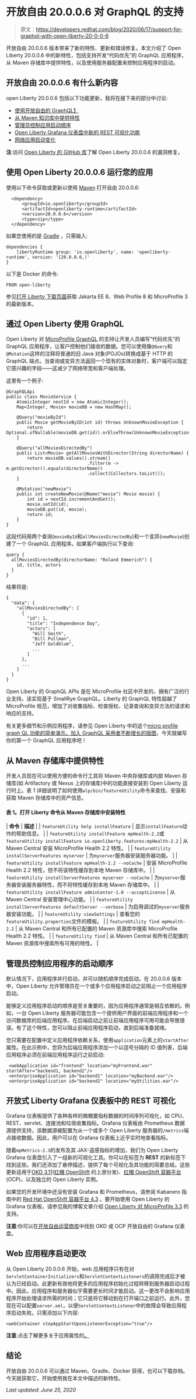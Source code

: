 # 开放自由 20.0.0.6 对 GraphQL 的支持

> 原文：<https://developers.redhat.com/blog/2020/06/17/support-for-graphql-with-open-liberty-20-0-0-6>

开放自由 20.0.0.6 版本带来了新的特性、更新和错误修复。本文介绍了 Open Liberty 20.0.0.6 中的新特性，包括支持开发“代码优先”的 GraphQL 应用程序，从 Maven 存储库中提供特性，以及使用服务器配置来控制应用程序的启动。

## 开放自由 20.0.0.6 有什么新内容

open Liberty 20.0.0.6 包括以下功能更新，我将在接下来的部分中讨论:

*   [使用开放自由的 GraphQL】](#GQL)
*   [从 Maven 知识库中提供特性](#MVN)
*   [管理员控制应用启动顺序](#ORDER)
*   [Open Liberty Grafana 仪表盘中新的 REST 可视化功能](#GRA)
*   [网络应用启动变化](#STA)

**注**:访问 [Open Liberty 的 GitHub 库](https://github.com/OpenLiberty/open-liberty/issues?q=label%3Arelease%3A20006+label%3A%22release+bug%22+)了解 Open Liberty 20.0.0.6 的漏洞修复。

## 使用 Open Liberty 20.0.0.6 运行您的应用

使用以下命令获取或更新以使用 [Maven](https://openliberty.io/guides/maven-intro.html) 打开自由 20.0.0.6:

```
  <dependency>
      <groupId>io.openliberty</groupId>
      <artifactId>openliberty-runtime</artifactId>
      <version>20.0.0.6</version>
      <type>zip</type>
  </dependency>

```

如果您使用的是 [Gradle](https://openliberty.io/guides/gradle-intro.html) ，只需输入:

```
dependencies {
    libertyRuntime group: 'io.openliberty', name: 'openliberty-runtime', version: '[20.0.0.6,)'
}

```

以下是 Docker 的命令:

```
FROM open-liberty

```

参见[打开 Liberty 下载页面](https://openliberty.io/downloads/)获取 Jakarta EE 8、Web Profile 8 和 MicroProfile 3 的最新版本。

## 通过 Open Liberty 使用 GraphQL

Open Liberty 对 [MicroProfile GraphQL](https://github.com/eclipse/microprofile-graphql) 的支持让开发人员编写“代码优先”的 GraphQL 应用程序，让客户控制他们接收的数据。您可以使用像`@Query`和`@Mutation`这样的注释将普通的旧 Java 对象(POJOs)转换成基于 HTTP 的 GraphQL 端点。当查询或变异方法返回一个现有的实体对象时，客户端可以指定它感兴趣的字段——这减少了网络带宽和客户端处理。

这里有一个例子:

```
@GraphQLApi
public class MovieService {
    AtomicInteger nextId = new AtomicInteger();
    Map<Integer, Movie> movieDB = new HashMap();

    @Query("movieById")
    public Movie getMovieByID(int id) throws UnknownMovieException {
        return Optional.ofNullable(movieDB.get(id)).orElseThrow(UnknownMovieException::new);
    }

    @Query("allMoviesDirectedBy")
    public List<Movie> getAllMoviesWithDirector(String directorName) {
        return movieDB.values().stream()
                               .filter(m -> m.getDirector().equals(directorName))
                               .collect(Collectors.toList());
    }

    @Mutation("newMovie")
    public int createNewMovie(@Name("movie") Movie movie) {
        int id = nextId.incrementAndGet();
        movie.setId(id);
        movieDB.put(id, movie);
        return id;
    }
}

```

这段代码用两个查询(`movieById`和`allMoviesDirectedBy`)和一个变异(`newMovie`)创建了一个 GraphQL 应用程序。如果客户端执行以下查询:

```
query {
  allMoviesDirectedBy(directorName: "Roland Emmerich") {
    id, title, actors
  }
}

```

结果将是:

```
{
  "data": {
    "allMoviesDirectedBy": [
      {
        "id": 1,
        "title": "Independence Day",
        "actors": [
          "Will Smith",
          "Bill Pullman",
          "Jeff Goldblum",
          ...
        ]
      },
      ...
    ]
  }
}

```

Open Liberty 的 GraphQL APIs 是在 MicroProfile 社区中开发的，拥有广泛的行业支持。该实现基于 SmallRye GraphQL。Liberty 的 GraphQL 特性超越了 MicroProfile 规范，增加了对收集指标、检查授权、记录查询和变异方法的请求和响应的支持。

有关更多细节和示例应用程序，请参见 Open Liberty 中的这个[micro profile graph QL 功能的简单演示。加入 GraphQL 采用者不断增长的](https://github.com/OpenLiberty/sample-mp-graphql)[版图](https://landscape.graphql.org/)，今天就编写你的第一个 GraphQL 应用程序吧！

## 从 Maven 存储库中提供特性

开发人员现在可以使用方便的命令行工具将 Maven 中央存储库或内部 Maven 存储库(如 Artifactory 或 Nexus 上的存储库)中的功能直接安装到 Open Liberty 运行时上。表 1 详细说明了如何使用`wlp/bin/featureUtility`命令来查找、安装和获取 Maven 存储库中的资产信息。

#### 表 1。打开 Liberty 命令从 Maven 存储库中安装特性

| **命令** | **描述** |
| `featureUtility help installFeature` | 显示`installFeature`动作的帮助信息。 |
| `featureUtility installFeature mpHealth-2.2`或`featureUtility installFeature io.openliberty.features:mpHealth-2.2` | 从 Maven Central 安装 MicroProfile Health 2.2 特性。 |
| `featureUtility installServerFeatures myserver` | 为`myserver`服务器安装服务器功能。 |
| `featureUtility installFeature mpHealth-2.2 --noCache` | 安装 MicroProfile Health 2.2 特性，但不将该特性缓存到本地 Maven 存储库中。 |
| `featureUtility installServerFeatures myserver --noCache` | 为`myserver`服务器安装服务器特性，而不将特性缓存到本地 Maven 存储库中。 |
| `featureUtility installFeature adminCenter-1.0 --acceptLicense` | 从 Maven Central 安装管理中心功能。 |
| `featureUtility installServerFeatures defaultServer --verbose` | 为启用调试的`myserver`服务器安装功能。 |
| `featureUtility viewSettings` | 查看您的`featureUtility.properties`文件的模板。 |
| `featureUtility find mpHealth-2.2` | 从 Maven Central 和所有已配置的 Maven 资源库中搜索 MicroProfile Health 2.2 特性。 |
| `featureUtility find` | 从 Maven Central 和所有已配置的 Maven 资源库中搜索所有可用的特性。 |

## 管理员控制应用程序的启动顺序

默认情况下，应用程序并行启动，并可以随机顺序完成启动。在 20.0.0.6 版本中，Open Liberty 允许管理员在一个或多个应用程序启动之前阻止一个应用程序启动。

能够定义应用程序启动的顺序是至关重要的，因为应用程序通常是相互依赖的。例如，一台 Open Liberty 服务器可能包含一个提供用户界面的前端应用程序和一个访问数据库的后端应用程序。在后端启动之前让前端应用程序可用可能会导致错误。有了这个特性，您可以阻止前端应用程序启动，直到后端准备就绪。

您只需要在配置中定义应用程序依赖关系，使用`application`元素上的`startAfter`属性。在此示例中，您将为后端应用程序添加一个以逗号分隔的 ID 值列表，后端应用程序必须在前端应用程序运行之前启动:

```
 <webApplication id="frontend" location="myFrontend.war" startAfter="backend1, backend2"/>
 <enterpriseApplication id="backend1" location="myBackend.ear"/>
 <enterpriseApplication id="backend2" location="myUtilities.ear"/>

```

## 开放式 Liberty Grafana 仪表板中的 REST 可视化

Grafana 仪表板提供了各种各样的微概要指标数据的时间序列可视化，如 CPU、REST、servlet、连接池和垃圾收集指标。Grafana 仪表板由 Prometheus 数据源提供支持，该数据源被配置为从一个或多个 Open Liberty 服务器的`/metrics`端点接收数据。因此，用户可以在 Grafana 仪表板上近乎实时地查看指标。

随着`mpMetrics-2.3`的发布及其 JAX-遥感指标的增加，我们为 Open Liberty Grafana 仪表盘引入了一组新的可视化工具。你可以在标签为 **REST** 的新标签下找到这些。我们还添加了悬停描述，提供了每个可视化及其功能的简要总结。这些更新适用于[OKD 3.11](https://docs.okd.io/3.11/welcome/index.html)([红帽 OpenShift](https://developers.redhat.com/openshift) 的上游分发)、[红帽 OpenShift 容器平台](https://developers.redhat.com/products/openshift/overview) (OCP)，以及独立的 Open Liberty 实例。

如果您的开发环境中还没有安装 Grafana 和 Prometheus，请参阅 Kabanero 指南中的 [Red Hat OpenShift 容器平台 4.3](https://kabanero.io/guides/app-monitoring-ocp4.2/) 。要开始使用 Open Liberty 的 Grafana 仪表板，请参见我的博客文章介绍 [Open Liberty 对 MicroProfile 3.3](https://openliberty.io/blog/2020/04/09/microprofile-3-3-open-liberty-20004.html#gra) 的支持。

**注意**:你可以在[开放自由运营商库](https://github.com/OpenLiberty/open-liberty-operator/tree/master/deploy/dashboards/metrics)中找到 OKD 或 OCP 开放自由的 Grafana 仪表盘。

## Web 应用程序启动更改

从 Open Liberty 20.0.0.6 开始，web 应用程序只有在对`ServletContainerInitializers`和`ServletContextListeners`的调用完成后才被认为已经启动。此更新有效地将更多的应用程序初始化过程转移到服务器启动过程中。因此，应用程序和服务器似乎需要更长时间才能启动。这一更改不会影响应用程序开始处理请求所需的时间；它只是将它移动到在打开端口之前运行。此外，您现在可以配置`server.xml`，以便`ServletContextListener`中的故障会导致应用程序启动失败。只需添加以下内容:

```
<webContainer stopAppStartUponListenerException="true"/>

```

**注意**:点击了解更多关于应用属性的[。](https://openliberty.io/docs/ref/config/#application.html)

## 结论

开放自由 20.0.0.6 可以通过 Maven、Gradle、Docker 获得，也可以下载存档。今天就获取它，开始使用我在本文中描述的新特性。

*Last updated: June 25, 2020*